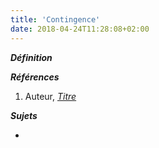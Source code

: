 ```yaml
---
title: 'Contingence'
date: 2018-04-24T11:28:08+02:00
---
```


***Définition*** 

>

***Références***

1. Auteur, <u>*Titre*</u>

***Sujets***

- 
